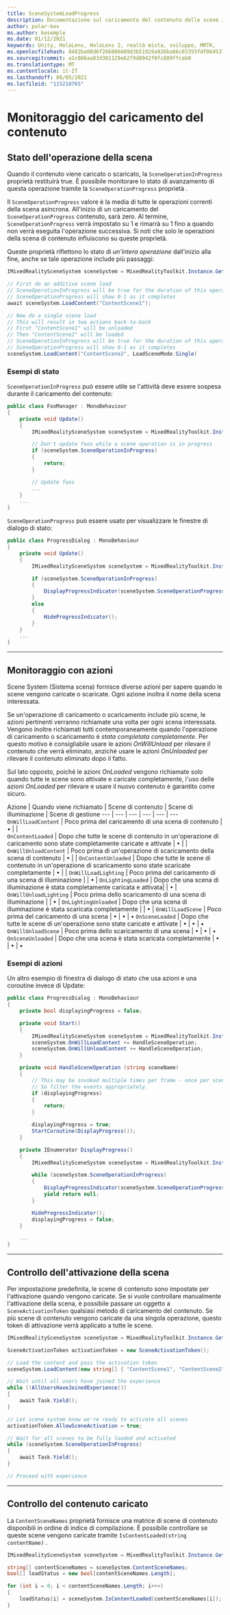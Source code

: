 ```yaml
---
title: SceneSystemLoadProgress
description: Documentazione sul caricamento del contenuto delle scene in MRTK
author: polar-kev
ms.author: kesemple
ms.date: 01/12/2021
keywords: Unity, HoloLens, HoloLens 2, realtà mista, sviluppo, MRTK,
ms.openlocfilehash: 8482ba08d6f266806609d3b51929a926ba86c65355fdf064537a29dfd257c84d
ms.sourcegitcommit: a1c086aa83d381129e62f9d8942f0fc889ffcab0
ms.translationtype: MT
ms.contentlocale: it-IT
ms.lasthandoff: 08/05/2021
ms.locfileid: "115210765"
---
```

# <a name="monitoring-content-loading"></a>Monitoraggio del caricamento del contenuto

## <a name="scene-operation-progress"></a>Stato dell'operazione della scena

Quando il contenuto viene caricato o scaricato, la `SceneOperationInProgress` proprietà restituirà true. È possibile monitorare lo stato di avanzamento di questa operazione tramite la `SceneOperationProgress` proprietà .

Il `SceneOperationProgress` valore è la media di tutte le operazioni correnti della scena asincrona. All'inizio di un caricamento del `SceneOperationProgress` contenuto, sarà zero. Al termine, `SceneOperationProgress` verrà impostato su 1 e rimarrà su 1 fino a quando non verrà eseguita l'operazione successiva. Si noti che solo le operazioni della scena di contenuto influiscono su queste proprietà.

Queste proprietà riflettono lo stato di *un'intera operazione* dall'inizio alla fine, anche se tale operazione include più passaggi:

```c#
IMixedRealitySceneSystem sceneSystem = MixedRealityToolkit.Instance.GetService<IMixedRealitySceneSystem>();

// First do an additive scene load
// SceneOperationInProgress will be true for the duration of this operation
// SceneOperationProgress will show 0-1 as it completes
await sceneSystem.LoadContent("ContentScene1");

// Now do a single scene load
// This will result in two actions back-to-back
// First "ContentScene1" will be unloaded
// Then "ContentScene2" will be loaded
// SceneOperationInProgress will be true for the duration of this operation
// SceneOperationProgress will show 0-1 as it completes
sceneSystem.LoadContent("ContentScene2", LoadSceneMode.Single)
```

### <a name="progress-examples"></a>Esempi di stato

`SceneOperationInProgress` può essere utile se l'attività deve essere sospesa durante il caricamento del contenuto:

```c#
public class FooManager : MonoBehaviour
{
    private void Update()
    {
        IMixedRealitySceneSystem sceneSystem = MixedRealityToolkit.Instance.GetService<IMixedRealitySceneSystem>();

        // Don't update foos while a scene operation is in progress
        if (sceneSystem.SceneOperationInProgress)
        {
            return;
        }

        // Update foos
        ...
    }
    ...
}
```

`SceneOperationProgress` può essere usato per visualizzare le finestre di dialogo di stato:

```c#
public class ProgressDialog : MonoBehaviour
{
    private void Update()
    {
        IMixedRealitySceneSystem sceneSystem = MixedRealityToolkit.Instance.GetService<IMixedRealitySceneSystem>();

        if (sceneSystem.SceneOperationInProgress)
        {
            DisplayProgressIndicator(sceneSystem.SceneOperationProgress);
        }
        else
        {
            HideProgressIndicator();
        }
    }
    ...
}
```

---

## <a name="monitoring-with-actions"></a>Monitoraggio con azioni

Scene System (Sistema scena) fornisce diverse azioni per sapere quando le scene vengono caricate o scaricate. Ogni azione inoltra il nome della scena interessata.

Se un'operazione di caricamento o scaricamento include più scene, le azioni pertinenti verranno richiamate una volta per ogni scena interessata. Vengono inoltre richiamati tutti contemporaneamente quando l'operazione di caricamento o scaricamento è *stata completata completamente.* Per questo motivo è consigliabile usare le azioni *OnWillUnload* per rilevare il contenuto che verrà eliminato, anziché usare le azioni *OnUnloaded* per rilevare il contenuto eliminato dopo il fatto. 

Sul lato opposto, poiché le azioni *OnLoaded* vengono richiamate solo quando tutte le scene sono attivate e caricate completamente, l'uso delle azioni *OnLoaded* per rilevare e usare il nuovo contenuto è garantito come sicuro.

Azione | Quando viene richiamato | Scene di contenuto | Scene di illuminazione | Scene di gestione
--- | --- | --- | --- | --- | ---
`OnWillLoadContent` | Poco prima del caricamento di una scena di contenuto | • | |  
`OnContentLoaded` | Dopo che tutte le scene di contenuto in un'operazione di caricamento sono state completamente caricate e attivate | • | |
`OnWillUnloadContent` | Poco prima di un'operazione di scaricamento della scena di contenuto | • | |
`OnContentUnloaded` | Dopo che tutte le scene di contenuto in un'operazione di scaricamento sono state scaricate completamente | • | |
`OnWillLoadLighting` | Poco prima del caricamento di una scena di illuminazione | | • |
`OnLightingLoaded` | Dopo che una scena di illuminazione è stata completamente caricata e attivata| | • |
`OnWillUnloadLighting` | Poco prima dello scaricamento di una scena di illuminazione | | • |
`OnLightingUnloaded` | Dopo che una scena di illuminazione è stata scaricata completamente | | • |
`OnWillLoadScene` | Poco prima del caricamento di una scena | • | • | •
`OnSceneLoaded` | Dopo che tutte le scene di un'operazione sono state caricate e attivate | • | • | •
`OnWillUnloadScene` | Poco prima dello scaricamento di una scena | • | • | •
`OnSceneUnloaded` | Dopo che una scena è stata scaricata completamente |  • | • | •

### <a name="action-examples"></a>Esempi di azioni

Un altro esempio di finestra di dialogo di stato che usa azioni e una coroutine invece di Update:

```c#
public class ProgressDialog : MonoBehaviour
{
    private bool displayingProgress = false;

    private void Start()
    {
        IMixedRealitySceneSystem sceneSystem = MixedRealityToolkit.Instance.GetService<IMixedRealitySceneSystem>();
        sceneSystem.OnWillLoadContent += HandleSceneOperation;
        sceneSystem.OnWillUnloadContent += HandleSceneOperation;
    }

    private void HandleSceneOperation (string sceneName)
    {
        // This may be invoked multiple times per frame - once per scene being loaded or unloaded.
        // So filter the events appropriately.
        if (displayingProgress)
        {
            return;
        }

        displayingProgress = true;
        StartCoroutine(DisplayProgress());
    }

    private IEnumerator DisplayProgress()
    {
        IMixedRealitySceneSystem sceneSystem = MixedRealityToolkit.Instance.GetService<IMixedRealitySceneSystem>();

        while (sceneSystem.SceneOperationInProgress)
        {
            DisplayProgressIndicator(sceneSystem.SceneOperationProgress);
            yield return null;
        }

        HideProgressIndicator();
        displayingProgress = false;
    }

    ...
}
```

---

## <a name="controlling-scene-activation"></a>Controllo dell'attivazione della scena

Per impostazione predefinita, le scene di contenuto sono impostate per l'attivazione quando vengono caricate. Se si vuole controllare manualmente l'attivazione della scena, è possibile passare un oggetto a `SceneActivationToken` qualsiasi metodo di caricamento del contenuto. Se più scene di contenuto vengono caricate da una singola operazione, questo token di attivazione verrà applicato a tutte le scene.

```c#
IMixedRealitySceneSystem sceneSystem = MixedRealityToolkit.Instance.GetService<IMixedRealitySceneSystem>();

SceneActivationToken activationToken = new SceneActivationToken();

// Load the content and pass the activation token
sceneSystem.LoadContent(new string[] { "ContentScene1", "ContentScene2", "ContentScene3" }, LoadSceneMode.Additive, activationToken);

// Wait until all users have joined the experience
while (!AllUsersHaveJoinedExperience())
{
    await Task.Yield();
}

// Let scene system know we're ready to activate all scenes
activationToken.AllowSceneActivation = true;

// Wait for all scenes to be fully loaded and activated
while (sceneSystem.SceneOperationInProgress)
{
    await Task.Yield();
}

// Proceed with experience
```

---

## <a name="checking-which-content-is-loaded"></a>Controllo del contenuto caricato

La `ContentSceneNames` proprietà fornisce una matrice di scene di contenuto disponibili in ordine di indice di compilazione. È possibile controllare se queste scene vengono caricate tramite `IsContentLoaded(string contentName)` .

```c#
IMixedRealitySceneSystem sceneSystem = MixedRealityToolkit.Instance.GetService<IMixedRealitySceneSystem>();

string[] contentSceneNames = sceneSystem.ContentSceneNames;
bool[] loadStatus = new bool[contentSceneNames.Length];

for (int i = 0; i < contentSceneNames.Length; i++>)
{
    loadStatus[i] = sceneSystem.IsContentLoaded(contentSceneNames[i]);
}
```
